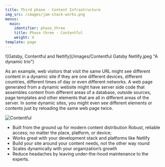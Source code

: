 ```yaml
---
title: Third phase - Content Infrastructure
img_src: /images/jam-stack-works.png
menus:
  main:
    identifier: phase_three
    title: Phase three - Contentful
    weight: 4
template: page
---
```

![Gatsby, Contentful and Netlify](/images/Contentful Gatsby Netlify.jpeg "A dynamic trio")

As an example, web visitors that visit the same URL might see different content in a dynamic site if they are one different devices, different countries, different times of day or even different networks. A web page generated from a dynamic website might have server side code that assembles content from different areas of a database, outside sources, page templates and other elements that are all in different areas of the server. In some dynamic sites, you might even see different elements or contents just by reloading the same web page twice.

![Contentful](/images/Contentful_gross.jpeg "Static site generators + content infrastructure")

* Built from the ground up for modern content distribution Robust, reliable access; no matter the place, platform, or device;
* Works great with your development stack and platforms like Netlify
* Build your site around your content needs, not the other way round
* Scales dynamically with your organization’s growth
* Reduce headaches by leaving under-the-hood maintenance to the experts.
